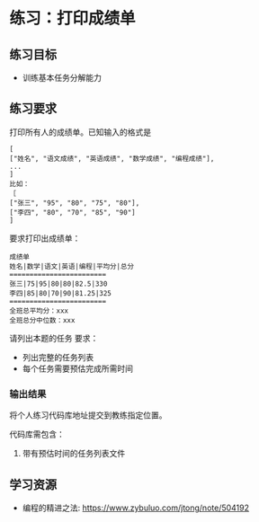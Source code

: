 # 练习：打印成绩单

## 练习目标

- 训练基本任务分解能力

## 练习要求

打印所有人的成绩单。已知输入的格式是

```
[ 
["姓名", "语文成绩", "英语成绩", "数学成绩", "编程成绩"], 
... 
] 
比如： 
［ 
["张三", "95", "80", "75", "80"], 
["李四", "80", "70", "85", "90"] 
]
```

要求打印出成绩单：

```
成绩单
姓名|数学|语文|英语|编程|平均分|总分 
========================
张三|75|95|80|80|82.5|330
李四|85|80|70|90|81.25|325
========================
全班总平均分：xxx
全班总分中位数：xxx
```

请列出本题的任务
要求：

- 列出完整的任务列表
- 每个任务需要预估完成所需时间

### 输出结果

将个人练习代码库地址提交到教练指定位置。

代码库需包含：

1. 带有预估时间的任务列表文件

## 学习资源

- 编程的精进之法: https://www.zybuluo.com/jtong/note/504192